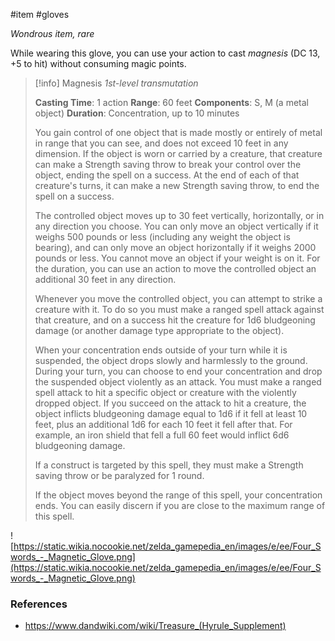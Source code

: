  #item #gloves 

*Wondrous item, rare*

While wearing this glove, you can use your action to cast *magnesis* (DC 13, +5 to hit) without consuming magic points.

>[!info] Magnesis
> *1st-level transmutation*
> 
> **Casting Time**: 1 action
> **Range**: 60 feet
> **Components**: S, M (a metal object)
> **Duration**: Concentration, up to 10 minutes
> 
> You gain control of one object that is made mostly or entirely of metal in range that you can see, and does not exceed 10 feet in any dimension. If the object is worn or carried by a creature, that creature can make a Strength saving throw to break your control over the object, ending the spell on a success. At the end of each of that creature's turns, it can make a new Strength saving throw, to end the spell on a success.
> 
> The controlled object moves up to 30 feet vertically, horizontally, or in any direction you choose. You can only move an object vertically if it weighs 500 pounds or less (including any weight the object is bearing), and can only move an object horizontally if it weighs 2000 pounds or less. You cannot move an object if your weight is on it. For the duration, you can use an action to move the controlled object an additional 30 feet in any direction.
> 
> Whenever you move the controlled object, you can attempt to strike a creature with it. To do so you must make a ranged spell attack against that creature, and on a success hit the creature for 1d6 bludgeoning damage (or another damage type appropriate to the object).
> 
> When your concentration ends outside of your turn while it is suspended, the object drops slowly and harmlessly to the ground. During your turn, you can choose to end your concentration and drop the suspended object violently as an attack. You must make a ranged spell attack to hit a specific object or creature with the violently dropped object. If you succeed on the attack to hit a creature, the object inflicts bludgeoning damage equal to 1d6 if it fell at least 10 feet, plus an additional 1d6 for each 10 feet it fell after that. For example, an iron shield that fell a full 60 feet would inflict 6d6 bludgeoning damage.
> 
> If a construct is targeted by this spell, they must make a Strength saving throw or be paralyzed for 1 round.
> 
> If the object moves beyond the range of this spell, your concentration ends. You can easily discern if you are close to the maximum range of this spell.

![https://static.wikia.nocookie.net/zelda_gamepedia_en/images/e/ee/Four_Swords_-_Magnetic_Glove.png](https://static.wikia.nocookie.net/zelda_gamepedia_en/images/e/ee/Four_Swords_-_Magnetic_Glove.png)

### References

* https://www.dandwiki.com/wiki/Treasure_(Hyrule_Supplement)
